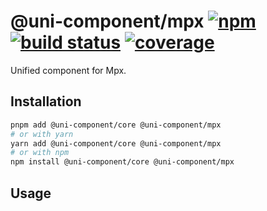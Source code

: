 # @uni-component/mpx [![npm](https://badgen.net/npm/v/@uni-component/mpx)](https://www.npmjs.com/package/@uni-component/mpx) [![build status](https://github.com/dolymood/uni-component/workflows/test/badge.svg)](https://github.com/dolymood/uni-component/actions/workflows/test.yml) [![coverage](https://badgen.net/codecov/c/github/dolymood/uni-component)](https://codecov.io/github/dolymood/uni-component)

Unified component for Mpx.

## Installation

```bash
pnpm add @uni-component/core @uni-component/mpx
# or with yarn
yarn add @uni-component/core @uni-component/mpx
# or with npm
npm install @uni-component/core @uni-component/mpx
```

## Usage

